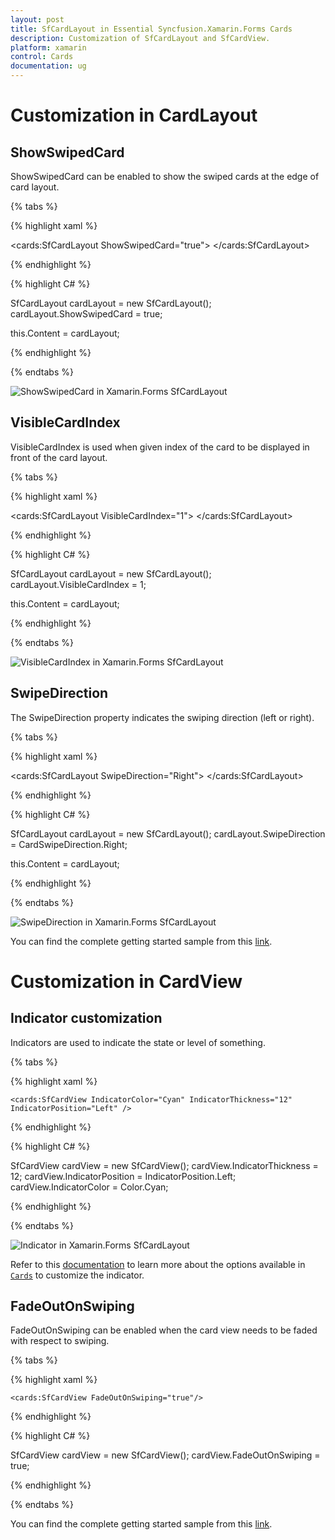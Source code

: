```yaml
---
layout: post
title: SfCardLayout in Essential Syncfusion.Xamarin.Forms Cards
description: Customization of SfCardLayout and SfCardView.
platform: xamarin
control: Cards
documentation: ug
---
```


# Customization in CardLayout

## ShowSwipedCard

ShowSwipedCard can be enabled to show the swiped cards at the edge of card layout.

{% tabs %} 

{% highlight xaml %}

<cards:SfCardLayout ShowSwipedCard="true">
</cards:SfCardLayout>
 
{% endhighlight %}

{% highlight C# %}

SfCardLayout cardLayout = new SfCardLayout();
cardLayout.ShowSwipedCard = true;

this.Content = cardLayout;

{% endhighlight %}

{% endtabs %}

![ShowSwipedCard in Xamarin.Forms SfCardLayout](cardlayout-customization_images/showswipedcard.png)

## VisibleCardIndex

VisibleCardIndex is used when given index of the card to be displayed in front of the card layout.

{% tabs %} 

{% highlight xaml %}

<cards:SfCardLayout VisibleCardIndex="1">
</cards:SfCardLayout>
 
{% endhighlight %}

{% highlight C# %}

SfCardLayout cardLayout = new SfCardLayout();
cardLayout.VisibleCardIndex = 1;

this.Content = cardLayout;

{% endhighlight %}

{% endtabs %}

![VisibleCardIndex in Xamarin.Forms SfCardLayout](cardlayout-customization_images/showswipedcard.png)

## SwipeDirection

The SwipeDirection property indicates the swiping direction (left or right).

{% tabs %} 

{% highlight xaml %}

<cards:SfCardLayout SwipeDirection="Right">
</cards:SfCardLayout>
 
{% endhighlight %}

{% highlight C# %}

SfCardLayout cardLayout = new SfCardLayout();
cardLayout.SwipeDirection = CardSwipeDirection.Right;

this.Content = cardLayout;

{% endhighlight %}

{% endtabs %}

![SwipeDirection in Xamarin.Forms SfCardLayout](cardlayout-customization_images/swipedirection.png)

You can find the complete getting started sample from this [link](https://github.com/SyncfusionExamples/xamarin.forms-cards).

# Customization in CardView

## Indicator customization

Indicators are used to indicate the state or level of something.

{% tabs %} 

{% highlight xaml %}

    <cards:SfCardView IndicatorColor="Cyan" IndicatorThickness="12" IndicatorPosition="Left" />

{% endhighlight %}

{% highlight C# %}

SfCardView cardView = new SfCardView();
cardView.IndicatorThickness = 12;
cardView.IndicatorPosition = IndicatorPosition.Left;
cardView.IndicatorColor = Color.Cyan;

{% endhighlight %}

{% endtabs %}

![Indicator in Xamarin.Forms SfCardLayout](cardview-customization_images/indicator.png)

Refer to this [documentation](https://help.syncfusion.com/xamarin/cards/indicator) to learn more about the options available in [`Cards`](https://help.syncfusion.com/cr/cref_files/xamarin/Syncfusion.Cards.XForms~Syncfusion.Cards.XForms.SfCardView.html) to customize the indicator.

## FadeOutOnSwiping

FadeOutOnSwiping can be enabled when the card view needs to be faded with respect to swiping.

{% tabs %} 

{% highlight xaml %}

    <cards:SfCardView FadeOutOnSwiping="true"/>
 
{% endhighlight %}

{% highlight C# %}

SfCardView cardView = new SfCardView(); 
cardView.FadeOutOnSwiping = true;

{% endhighlight %}

{% endtabs %}

You can find the complete getting started sample from this [link](https://github.com/SyncfusionExamples/xamarin.forms-cards).



